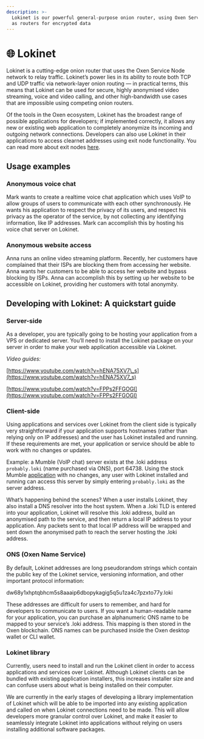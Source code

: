 ```yaml
---
description: >-
  Lokinet is our powerful general-purpose onion router, using Oxen Service Nodes
  as routers for encrypted data
---
```


# 🌐 Lokinet

Lokinet is a cutting-edge onion router that uses the Oxen Service Node network to relay traffic. Lokinet’s power lies in its ability to route both TCP and UDP traffic via network-layer onion routing — in practical terms, this means that Lokinet can be used for secure, highly anonymised video streaming, voice and video calling, and other high-bandwidth use cases that are impossible using competing onion routers.

Of the tools in the Oxen ecosystem, Lokinet has the broadest range of possible applications for developers; if implemented correctly, it allows any new or existing web application to completely anonymize its incoming and outgoing network connections. Developers can also use Lokinet in their applications to access clearnet addresses using exit node functionality. You can read more about exit nodes [here](https://docs.oxen.io/products-built-on-oxen/lokinet/exit-nodes).

## Usage examples

### Anonymous voice chat

Mark wants to create a realtime voice chat application which uses VoIP to allow groups of users to communicate with each other synchronously. He wants his application to respect the privacy of its users, and respect his privacy as the operator of the service, by not collecting any identifying information, like IP addresses. Mark can accomplish this by hosting his voice chat server on Lokinet.

### Anonymous website access

Anna runs an online video streaming platform. Recently, her customers have complained that their ISPs are blocking them from accessing her website. Anna wants her customers to be able to access her website and bypass blocking by ISPs. Anna can accomplish this by setting up her website to be accessible on Lokinet, providing her customers with total anonymity.

## Developing with Lokinet: A quickstart guide

### Server-side

As a developer, you are typically going to be hosting your application from a VPS or dedicated server. You’ll need to install the Lokinet package on your server in order to make your web application accessible via Lokinet.

_Video guides:_

[https://www.youtube.com/watch?v=hENA75XV7\_s](https://www.youtube.com/watch?v=hENA75XV7_s)

[https://www.youtube.com/watch?v=FPPs2FFGOGI](https://www.youtube.com/watch?v=FPPs2FFGOGI)

### Client-side

Using applications and services over Lokinet from the client side is typically very straightforward if your application supports hostnames \(rather than relying only on IP addresses\) and the user has Lokinet installed and running. If these requirements are met, your application or service should be able to work with no changes or updates.

Example: a Mumble \(VoIP chat\) server exists at the .loki address `probably.loki` \(name purchased via ONS\), port 64738. Using the stock Mumble [application](https://www.mumble.info/downloads/) with no changes, any user with Lokinet installed and running can access this server by simply entering `probably.loki` as the server address.

What’s happening behind the scenes? When a user installs Lokinet, they also install a DNS resolver into the host system. When a .loki TLD is entered into your application, Lokinet will resolve this .loki address, build an anonymised path to the service, and then return a local IP address to your application. Any packets sent to that local IP address will be wrapped and sent down the anonymised path to reach the server hosting the .loki address.

### ONS \(Oxen Name Service\)

By default, Lokinet addresses are long pseudorandom strings which contain the public key of the Lokinet service, versioning information, and other important protocol information:

dw68y1xhptqbhcm5s8aaaip6dbopykagig5q5u1za4c7pzxto77y.loki

These addresses are difficult for users to remember, and hard for developers to communicate to users. If you want a human-readable name for your application, you can purchase an alphanumeric ONS name to be mapped to your service’s .loki address. This mapping is then stored in the Oxen blockchain. ONS names can be purchased inside the Oxen desktop wallet or CLI wallet.

### Lokinet library

Currently, users need to install and run the Lokinet client in order to access applications and services over Lokinet. Although Lokinet clients can be bundled with existing application installers, this increases installer size and can confuse users about what is being installed on their computer.

We are currently in the early stages of developing a library implementation of Lokinet which will be able to be imported into any existing application and called on when Lokinet connections need to be made. This will allow developers more granular control over Lokinet, and make it easier to seamlessly integrate Lokinet into applications without relying on users installing additional software packages.

